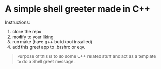# A simple shell greeter made in C++

Instructions:
1. clone the repo
2. modify to your liking
3. run make (have g++ build tool installed)
4. add this greet app to .bashrc or eqv.

> Purpose of this is to do some C++ related stuff and act as a template to do a Shell greet message.
